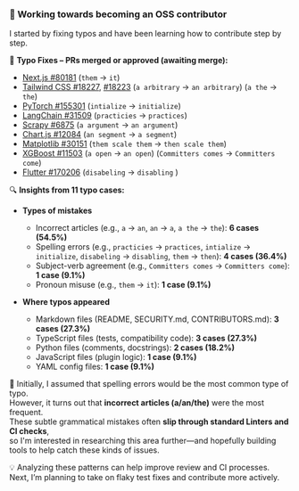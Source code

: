 ### 👋 Working towards becoming an OSS contributor  
I started by fixing typos and have been learning how to contribute step by step.

🔹 **Typo Fixes – PRs merged or approved (awaiting merge):**
- [Next.js #80181](https://github.com/vercel/next.js/pull/80181)  (`them` → `it`)  
- [Tailwind CSS #18227](https://github.com/tailwindlabs/tailwindcss/pull/18227), [#18223](https://github.com/tailwindlabs/tailwindcss/pull/18223)   (`a arbitrary` → `an arbitrary`)   (`a the` → `the`)  
- [PyTorch #155301](https://github.com/pytorch/pytorch/pull/155301)  (`intialize` → `initialize`)  
- [LangChain #31509](https://github.com/langchain-ai/langchain/pull/31509)  (`practicies` → `practices`)  
- [Scrapy #6875](https://github.com/scrapy/scrapy/pull/6875)  (`a argument` → `an argument`)  
- [Chart.js #12084](https://github.com/chartjs/Chart.js/pull/12084)  (`an segment` → `a segment`)  
- [Matplotlib #30151](https://github.com/matplotlib/matplotlib/pull/30151)  (`them scale them` → `then scale them`)  
- [XGBoost #11503](https://github.com/dmlc/xgboost/pull/11503)   (`a open` → `an open`)   (`Committers comes` → `Committers come`)  
- [Flutter #170206](https://github.com/flutter/flutter/pull/170206) (`disabeling` → `disabling` )

🔍 **Insights from 11 typo cases:**  
- **Types of mistakes**  
  - Incorrect articles (e.g., `a` → `an`, `an` → `a`, `a the` → `the`): **6 cases (54.5%)**  
  - Spelling errors (e.g., `practicies` → `practices`, `intialize` → `initialize`, `disabeling` → `disabling`, `them` → `then`): **4 cases (36.4%)**  
  - Subject-verb agreement (e.g., `Committers comes` → `Committers come`): **1 case (9.1%)**  
  - Pronoun misuse (e.g., `them` → `it`): **1 case (9.1%)**  

- **Where typos appeared**  
  - Markdown files (README, SECURITY.md, CONTRIBUTORS.md): **3 cases (27.3%)**  
  - TypeScript files (tests, compatibility code): **3 cases (27.3%)**  
  - Python files (comments, docstrings): **2 cases (18.2%)**  
  - JavaScript files (plugin logic): **1 case (9.1%)**  
  - YAML config files: **1 case (9.1%)**

🧠 Initially, I assumed that spelling errors would be the most common type of typo.  
However, it turns out that **incorrect articles (a/an/the)** were the most frequent.  
These subtle grammatical mistakes often **slip through standard Linters and CI checks**,  
so I'm interested in researching this area further—and hopefully building tools to help catch these kinds of issues.

💡 Analyzing these patterns can help improve review and CI processes.  
Next, I’m planning to take on flaky test fixes and contribute more actively.
